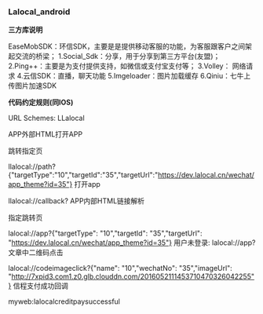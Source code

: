 ### Lalocal_android




 **三方库说明** 

EaseMobSDK：环信SDK，主要是是提供移动客服的功能，为客服跟客户之间架起交流的桥梁；
1.Social_Sdk：分享，用于分享到第三方平台(友盟)；
2.Ping++：主要是为支付提供支持，如微信或支付宝支付等；
3.Volley： 网络请求
4.云信SDK：直播，聊天功能
5.Imgeloader：图片加载缓存
6.Qiniu：七牛上传图片加速SDK


 **代码约定规则(同IOS)** 

URL Schemes: LLalocal

APP外部HTML打开APP

跳转指定页

llalocal://path?{"targetType":"10","targetId":"35","targetUrl":"https://dev.lalocal.cn/wechat/app_theme?id=35"}
打开app

llalocal://callback?
APP内部HTML链接解析

指定跳转页

lalocal://app?{"targetType": "10","targetId": "35","targetUrl": "https://dev.lalocal.cn/wechat/app_theme?id=35"}
用户未登录: lalocal://app?
文章中二维码点击

lalocal://codeimageclick?{"name": "10","wechatNo": "35","imageUrl": "http://7xpid3.com1.z0.glb.clouddn.com/2016052111453710470326042255"}
信程支付成功回调

myweb:lalocalcreditpaysuccessful

